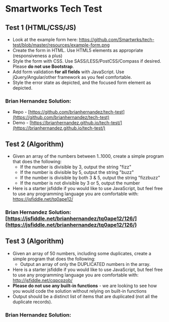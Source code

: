 # Smartworks Tech Test

## Test 1 (HTML/CSS/JS)
* Look at the example form here: https://github.com/Smartwrks/tech-test/blob/master/resources/example-form.png
* Create the form in HTML. Use HTML5 elements as appropriate (responsiveness a plus)
* Style the form with CSS. Use SASS/LESS/PostCSS/Compass if desired. Please **do not use Bootstrap**.
* Add form validation **for all fields** with JavaScript. Use jQuery/Angular/other framework as you feel comfortable.
* Style the error state as depicted, and the focused form element as depicted.

### Brian Hernandez Solution:
* Repo - [https://github.com/brianhernandez/tech-test](https://github.com/brianhernandez/tech-test)
* Demo - [https://brianhernandez.github.io/tech-test/](https://brianhernandez.github.io/tech-test/)

## Test 2 (Algorithm)
* Given an array of the numbers between 1..1000, create a simple program that does the following:
  * If the number is divisible by 3, output the string "fizz"
  * If the number is divisible by 5, output the string "buzz"
  * If the number is divisible by both 3 & 5, output the string "fizzbuzz"
  * If the number is not divisible by 3 or 5, output the number
* Here is a starter jsfiddle if you would like to use JavaScript, but feel free to use any programming language you are comfortable with: https://jsfiddle.net/tq0ape12/

### Brian Hernandez Solution: [https://jsfiddle.net/brianhernandez/tq0ape12/126/](https://jsfiddle.net/brianhernandez/tq0ape12/126/)

## Test 3 (Algorithm)
* Given an array of 50 numbers, including some duplicates, create a simple program that does the following:
  * Output an array of only the DUPLICATED numbers in the array.
* Here is a starter jsfiddle if you would like to use JavaScript, but feel free to use any programming language you are comfortable with: http://jsfiddle.net/cqpcpzob/
* **Please do not use any built-in functions** - we are looking to see how you would code the solution without relying on built-in functions
* Output should be a distinct list of items that are duplicated (not all the duplicate records).

### Brian Hernandez Solution:
